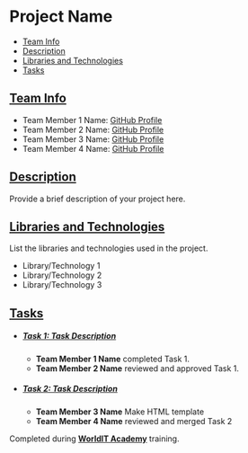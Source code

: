 # Project Name

- [Team Info](#team-info)
- [Description](#description)
- [Libraries and Technologies](#libraries-and-technologies)
- [Tasks](#tasks)
## [Team Info](#team-info)
- Team Member 1 Name: [GitHub Profile](https://github.com/6040H0K)
- Team Member 2 Name: [GitHub Profile](https://github.com/6040H0K)
- Team Member 3 Name: [GitHub Profile](https://github.com/6040H0K)
- Team Member 4 Name: [GitHub Profile](https://github.com/6040H0K)

## [Description](#description)

Provide a brief description of your project here.

## [Libraries and Technologies](#libraries-and-technologies)

List the libraries and technologies used in the project.

- Library/Technology 1
- Library/Technology 2
- Library/Technology 3

## [Tasks](#tasks)


- ##### [Task 1: Task Description](#task-1-task-description)

    - **Team Member 1 Name** completed Task 1.
    - **Team Member 2 Name** reviewed and approved Task 1.

- ##### [Task 2: Task Description](#task-2-task-description)

    - **Team Member 3 Name** Make HTML template
    - **Team Member 4 Name** reviewed and merged Task 2




Completed during **[WorldIT Academy](https://www.worldit.academy/)** training.
